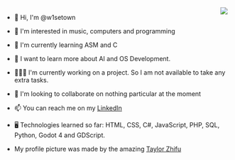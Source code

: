 <img align="right" src="https://github-readme-stats.vercel.app/api/top-langs/?username=W1setown&langs_count=8" />

* 👋 Hi, I'm @w1setown
  
* 👀 I'm interested in music, computers and programming

* 🌱 I'm currently learning ASM and C

* 🧗 I want to learn more about AI and OS Development.

* 👨🏻‍💻 I'm currently working on a project. So I am not available to take any extra tasks.

* 💞️ I'm looking to collaborate on nothing particular at the moment

* 📫 You can reach me on my [LinkedIn](https://www.linkedin.com/in/gabrielganderup/)

* 🖥️ Technologies learned so far: HTML, CSS, C#, JavaScript, PHP, SQL, Python, Godot 4 and GDScript.

* My profile picture was made by the amazing [Taylor Zhifu](https://artistree.io/taylorzhifu)

<br clear="left"/>
